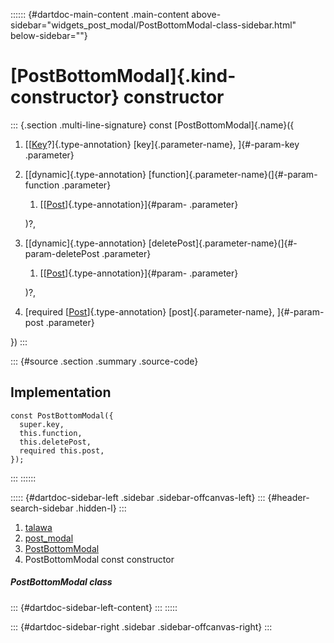 :::::: {#dartdoc-main-content .main-content above-sidebar="widgets_post_modal/PostBottomModal-class-sidebar.html" below-sidebar=""}
<div>

# [PostBottomModal]{.kind-constructor} constructor

</div>

::: {.section .multi-line-signature}
const [PostBottomModal]{.name}({

1.  [[[Key](https://api.flutter.dev/flutter/foundation/Key-class.html)?]{.type-annotation}
    [key]{.parameter-name}, ]{#-param-key .parameter}
2.  [[dynamic]{.type-annotation}
    [function]{.parameter-name}(]{#-param-function .parameter}
    1.  [[[Post](../../models_post_post_model/Post-class.html)]{.type-annotation}]{#param-
        .parameter}

    )?,
3.  [[dynamic]{.type-annotation}
    [deletePost]{.parameter-name}(]{#-param-deletePost .parameter}
    1.  [[[Post](../../models_post_post_model/Post-class.html)]{.type-annotation}]{#param-
        .parameter}

    )?,
4.  [required
    [[Post](../../models_post_post_model/Post-class.html)]{.type-annotation}
    [post]{.parameter-name}, ]{#-param-post .parameter}

})
:::

::: {#source .section .summary .source-code}
## Implementation

``` language-dart
const PostBottomModal({
  super.key,
  this.function,
  this.deletePost,
  required this.post,
});
```
:::
::::::

::::: {#dartdoc-sidebar-left .sidebar .sidebar-offcanvas-left}
::: {#header-search-sidebar .hidden-l}
:::

1.  [talawa](../../index.html)
2.  [post_modal](../../widgets_post_modal/)
3.  [PostBottomModal](../../widgets_post_modal/PostBottomModal-class.html)
4.  PostBottomModal const constructor

##### PostBottomModal class

::: {#dartdoc-sidebar-left-content}
:::
:::::

::: {#dartdoc-sidebar-right .sidebar .sidebar-offcanvas-right}
:::
